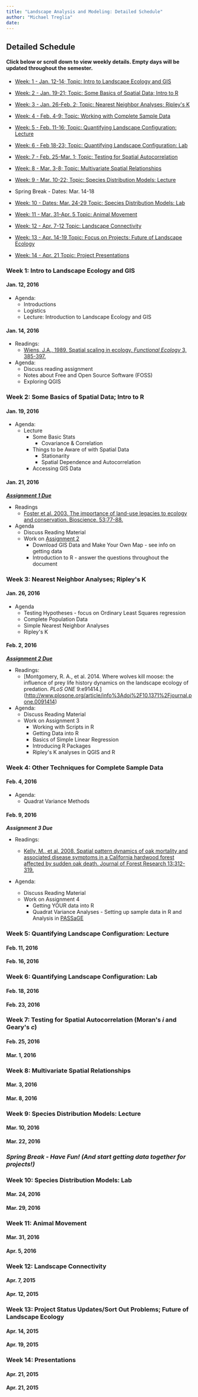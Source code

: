```yaml
---
title: "Landscape Analysis and Modeling: Detailed Schedule"
author: "Michael Treglia"
date: 
---
```


## Detailed Schedule

#### Click below or scroll down to view weekly details. Empty days will be updated throughout the semester.

* [Week: 1 - Jan. 12-14;	Topic: Intro to Landscape Ecology and GIS](#week-01)

* [Week: 2 - Jan. 19-21;	Topic: Some Basics of Spatial Data; Intro to R](#week-02)
  
* [Week: 3 - Jan. 26-Feb. 2;	Topic: Nearest Neighbor Analyses; Ripley's K](#week-03)
  
* [Week: 4 - Feb. 4-9;	Topic: Working with Complete Sample Data](#week-04)
  
* [Week: 5 - Feb. 11-16;	Topic: Quantifying Landscape Configuration: Lecture](#week-05)
  
* [Week: 6 - Feb 18-23;	Topic: Quantifying Landscape Configuration: Lab](#week-06)
  
* [Week: 7 - Feb. 25-Mar. 1;	Topic: Testing for Spatial Autocorrelation](#week-07)
  
* [Week: 8 - Mar. 3-8;	Topic: Multivariate Spatial Relationships](#week-08)
  
* [Week: 9 - Mar. 10-22;	Topic: Species Distribution Models: Lecture](#week-09)
  
* Spring Break - Dates: Mar. 14-18
  
* [Week: 10  - Dates: Mar. 24-29	Topic: Species Distribution Models: Lab](#week-10)
  
* [Week: 11 - Mar. 31-Apr. 5	Topic: Animal Movement](#week-11)
  
* [Week: 12 - Apr. 7-12	Topic: Landscape Connectivity](#week-12)
  
* [Week: 13 - Apr. 14-19	Topic: Focus on Projects; Future of Landscape Ecology](#week-13)
  
* [Week: 14 - Apr. 21	Topic: Project Presentations](#week-14)
 
### Week 1: Intro to Landscape Ecology and GIS<a id="week-01"></a>

#### Jan. 12, 2016

* Agenda: 
	* Introductions
	* Logistics
	* Lecture: Introduction to Landscape Ecology and GIS

#### Jan. 14, 2016

* Readings:
	* [Wiens, J.A., 1989. Spatial scaling in ecology. *Functional Ecology* 3, 385-397.](http://www.jstor.org/stable/2389612)
* Agenda: 
	* Discuss reading assignment
	* Notes about Free and Open Source Software (FOSS)
	* Exploring QGIS


### Week 2: Some Basics of Spatial Data; Intro to R<a id="week-02"></a>

#### Jan. 19, 2016

* Agenda:
	* Lecture
		* Some Basic Stats
			* Covariance & Correlation
		* Things to be Aware of with Spatial Data
			* Stationarity
			* Spatial Dependence and Autocorrelation
		* Accessing GIS Data
	
#### Jan. 21, 2016

***[Assignment 1 Due](./Assignments_web/Assignment01.html)***

* Readings
	* [Foster et al. 2003. The importance of land-use legacies to ecology and conservation. Bioscience. 53:77-88.](http://bioscience.oxfordjournals.org/content/53/1/77.short)
* Agenda
	* Discuss Reading Material
	* Work on [Assignment 2](./Assignments_web/Assignment02.html)
		* Download GIS Data and Make Your Own Map - see info on getting data 
		* Introduction to R - answer the questions throughout the document


### Week 3: Nearest Neighbor Analyses; Ripley's K <a id="week-03"></a>

#### Jan. 26, 2016

* Agenda
	* Testing Hypotheses - focus on Ordinary Least Squares regression
	* Complete Population Data
	* Simple Nearest Neighbor Analyses
	* Ripley's K

#### Feb. 2, 2016

***[Assignment 2 Due](./Assignments_web/Assignment02.html)***

* Readings:
	* [Montgomery, R. A., et al. 2014. Where wolves kill moose: the influence of prey life history dynamics on the landscape ecology of predation. *PLoS ONE* 9:e91414.] (http://www.plosone.org/article/info%3Adoi%2F10.1371%2Fjournal.pone.0091414)
* Agenda:
	* Discuss Reading Material
	* Work on Assignment 3
		* Working with Scripts in R
		* Getting Data into R
		* Basics of Simple Linear Regression
		* Introducing R Packages
		* Ripley's K analyses in QGIS and R


### Week 4: Other Techniques for Complete Sample Data<a id="week-04"></a>

#### Feb. 4, 2016

* Agenda:
	* Quadrat Variance Methods


#### Feb. 9, 2016

***Assignment 3 Due***

* Readings:
	* [Kelly, M., et al. 2008. Spatial pattern dynamics of oak mortality and associated disease symptoms in a California hardwood forest affected by sudden oak death. Journal of Forest Research 13:312-319.](http://link.springer.com/article/10.1007/s10310-008-0083-7)
	
* Agenda:
	* Discuss Reading Material
	* Work on Assignment 4
		* Getting YOUR data into R
		* Quadrat Variance Analyses - Setting up sample data in R and Analysis in [PASSaGE](http://www.passagesoftware.net/)


### Week 5: Quantifying Landscape Configuration: Lecture<a id="week-05"></a>

#### Feb. 11, 2016

#### Feb. 16, 2016


### Week 6: Quantifying Landscape Configuration: Lab<a id="week-06"></a>

#### Feb. 18, 2016

#### Feb. 23, 2016

	
### Week 7: Testing for Spatial Autocorrelation (Moran's *i* and Geary's *c*)<a id="week-07"></a>

#### Feb. 25, 2016

#### Mar. 1, 2016



### Week 8: Multivariate Spatial Relationships<a id="week-08"></a>

#### Mar. 3, 2016

#### Mar. 8, 2016


### Week 9: Species Distribution Models: Lecture<a id="week-09"></a>

#### Mar. 10, 2016


#### Mar. 22, 2016


### ***Spring Break - Have Fun! (And start getting data together for projects!)*** 	


### Week 10: Species Distribution Models: Lab<a id="week-10"></a>

#### Mar. 24, 2016

#### Mar. 29, 2016


### Week 11: Animal Movement<a id="week-11"></a>

#### Mar. 31, 2016


#### Apr. 5, 2016

	
### Week 12: Landscape Connectivity<a id="week-12"></a>

#### Apr. 7, 2015

#### Apr. 12, 2015


### Week 13: Project Status Updates/Sort Out Problems; Future of Landscape Ecology<a id="week-13"></a>

#### Apr. 14, 2015

#### Apr. 19, 2015


### Week 14: Presentations<a id="week-14"></a>

#### Apr. 21, 2015

#### Apr. 21, 2015

